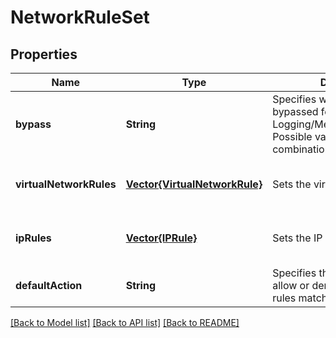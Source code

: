 # NetworkRuleSet


## Properties
Name | Type | Description | Notes
------------ | ------------- | ------------- | -------------
**bypass** | **String** | Specifies whether traffic is bypassed for Logging/Metrics/AzureServices. Possible values are any combination of Logging|Metrics|AzureServices (For example, \&quot;Logging, Metrics\&quot;), or None to bypass none of those traffics. | [optional] [default to AzureServices]
**virtualNetworkRules** | [**Vector{VirtualNetworkRule}**](VirtualNetworkRule.md) | Sets the virtual network rules | [optional] [default to nothing]
**ipRules** | [**Vector{IPRule}**](IPRule.md) | Sets the IP ACL rules | [optional] [default to nothing]
**defaultAction** | **String** | Specifies the default action of allow or deny when no other rules match. | [default to Allow]


[[Back to Model list]](../README.md#models) [[Back to API list]](../README.md#api-endpoints) [[Back to README]](../README.md)


